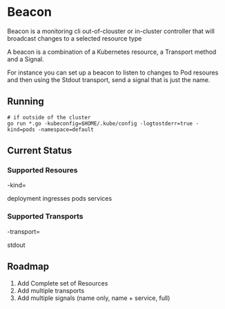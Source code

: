 # Beacon

Beacon is a monitoring cli out-of-clouster or in-cluster controller that will broadcast changes to a selected resource type

A beacon is a combination of a Kubernetes resource, a Transport method and a Signal.

For instance you can set up a beacon to listen to changes to Pod resoures and then using the Stdout transport, send a signal that is just the name.


## Running

```
# if outside of the cluster
go run *.go -kubeconfig=$HOME/.kube/config -logtostderr=true -kind=pods -namespace=default
```

## Current Status
### Supported Resoures
-kind=

deployment
ingresses
pods
services


### Supported Transports
-transport=

stdout

## Roadmap
   1. Add Complete set of Resources
   2. Add multiple transports
   3. Add multiple signals (name only, name + service, full)